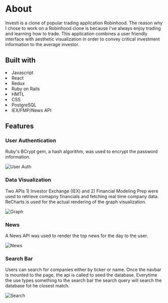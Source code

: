 <h1>About</h1>
Investi is a clone of popular trading application Robinhood. The reason why I chose to work on a Robinhood clone is because I've always enjoy trading and learning how to trade. This application combines a user friendly interface with aesthetic visualization in order to convey critical investment information to the average investor. 


<h2>Built with</h2>
  <li>Javascript</li>
  <li>React</li>
  <li>Redux</li>
  <li>Ruby on Rails</li>
  <li>HMTL</li>
  <li>CSS</li>
  <li>PostgreSQL</li>
  <li>IEX/FMP/News API</li>

<h2>Features</h2>

<h3>User Authentication </h3>
Ruby's BCrypt gem, a hash algorithm, was used to encrypt the password information. 

![User Auth](https://i.imgur.com/hGLYw4K.png)

<h3>Data Visualization</h3>
Two APIs 1) Investor Exchange (IEX) and 2) Financial Modeling Prep were used to retrieve comapny financials and fetching real time company data. ReCharts is used for the actual rendering of the graph visualization.

![Graph](https://i.imgur.com/RzsGrxU.png)

<h3>News</h3>
A News API was used to render the top news for the day to the user. 

![News](https://i.imgur.com/YRX5aVv.png)

<h3>Search Bar</h3>
Users can search for companies either by ticker or name. Once the navbar is mounted to the page, the api is called to seed the database. Everytime the use types something to the search bar the search query will search the database fot he closest match. 

![Search](https://i.imgur.com/Ya4A4X2.png)
